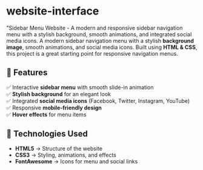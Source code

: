 # website-interface
"Sidebar Menu Website - A modern and responsive sidebar navigation menu with a stylish background, smooth animations, and integrated social media icons.
A modern sidebar navigation menu with a stylish **background image**, smooth animations, and social media icons. Built using **HTML & CSS**, this project is a great starting point for responsive navigation menus.

## 🎯 Features
✅ Interactive **sidebar menu** with smooth slide-in animation  
✅ **Stylish background** for an elegant look  
✅ Integrated **social media icons** (Facebook, Twitter, Instagram, YouTube)  
✅ Responsive **mobile-friendly design**  
✅ **Hover effects** for menu items  

## 🔧 Technologies Used
- **HTML5** → Structure of the website  
- **CSS3** → Styling, animations, and effects  
- **FontAwesome** → Icons for menu and social links 
